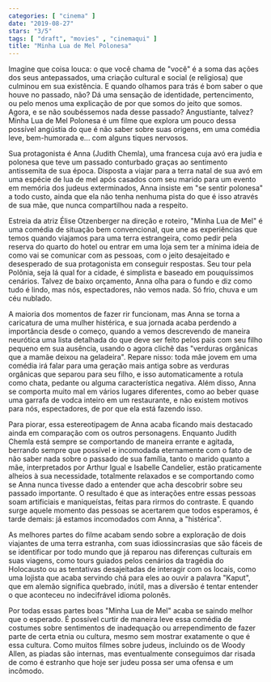 ```yaml
---
categories: [ "cinema" ]
date: "2019-08-27"
stars: "3/5"
tags: [ "draft", "movies" , "cinemaqui" ]
title: "Minha Lua de Mel Polonesa"
---
```

Imagine que coisa louca: o que você chama de "você" é a soma das
ações dos seus antepassados, uma criação cultural e social (e
religiosa) que culminou em sua existência. E quando olhamos para trás é
bom saber o que houve no passado, não? Dá uma sensação de identidade,
pertencimento, ou pelo menos uma explicação de por que somos do jeito
que somos. Agora, e se não soubéssemos nada desse passado? Angustiante,
talvez? Minha Lua de Mel Polonesa é um filme que explora um pouco
dessa possível angústia do que é não saber sobre suas origens,
em uma comédia leve, bem-humorada e... com alguns tiques nervosos.

Sua protagonista é Anna (Judith Chemla), uma francesa cuja avó era
judia e polonesa que teve um passado conturbado graças ao sentimento
antissemita de sua época. Disposta a viajar para a terra natal de sua
avó em uma espécie de lua de mel após casados com seu marido para um
evento em memória dos judeus exterminados, Anna insiste em "se sentir
polonesa" a todo custo, ainda que ela não tenha nenhuma pista do que
é isso através de sua mãe, que nunca compartilhou nada a respeito.

Estreia da atriz Élise Otzenberger na direção e roteiro, "Minha Lua
de Mel" é uma comédia de situação bem convencional, que une as
experiências que temos quando viajamos para uma terra estrangeira,
como pedir pela reserva do quarto do hotel ou entrar em uma loja sem
ter a mínima ideia de como vai se comunicar com as pessoas, com o jeito
desajeitado e desesperado de sua protagonista em conseguir respostas. Seu
tour pela Polônia, seja lá qual for a cidade, é simplista e baseado
em pouquíssimos cenários. Talvez de baixo orçamento, Anna olha para
o fundo e diz como tudo é lindo, mas nós, espectadores, não vemos
nada. Só frio, chuva e um céu nublado.

A maioria dos momentos de fazer rir funcionam, mas Anna se torna a
caricatura de uma mulher histérica, e sua jornada acaba perdendo a
importância desde o começo, quando a vemos descrevendo de maneira
neurótica uma lista detalhada do que deve ser feito pelos pais com seu
filho pequeno em sua ausência, usando o agora clichê das "verduras
orgânicas que a mamãe deixou na geladeira". Repare nisso: toda mãe
jovem em uma comédia irá falar para uma geração mais antiga sobre as
verduras orgânicas que separou para seu filho, e isso automaticamente
a rotula como chata, pedante ou alguma característica negativa. Além
disso, Anna se comporta muito mal em vários lugares diferentes, como ao
beber quase uma garrafa de vodca inteiro em um restaurante, e não existem
motivos para nós, espectadores, de por que ela está fazendo isso.

Para piorar, essa estereotipagem de Anna acaba ficando mais destacado
ainda em comparação com os outros personagens. Enquanto Judith Chemla
está sempre se comportando de maneira errante e agitada, berrando
sempre que possível e incomodada eternamente com o fato de não saber
nada sobre o passado de sua família, tanto o marido quanto a mãe,
interpretados por Arthur Igual e Isabelle Candelier, estão praticamente
alheios à sua necessidade, totalmente relaxados e se comportando como se
Anna nunca tivesse dado a entender que acha descobrir sobre seu passado
importante. O resultado é que as interações entre essas pessoas soam
artificiais e maniqueístas, feitas para rirmos do contraste. E quando
surge aquele momento das pessoas se acertarem que todos esperamos,
é tarde demais: já estamos incomodados com Anna, a "histérica".

As melhores partes do filme acabam sendo sobre a exploração de dois
viajantes de uma terra estranha, com suas idiossincrasias que são
fáceis de se identificar por todo mundo que já reparou nas diferenças
culturais em suas viagens, como tours guiados pelos cenários da tragédia
do Holocausto ou as tentativas desajeitadas de interagir com os locais,
como uma lojista que acaba servindo chá para eles ao ouvir a palavra
"Kaput", que em alemão significa quebrado, inútil, mas a diversão é
tentar entender o que aconteceu no indecifrável idioma polonês.

Por todas essas partes boas "Minha Lua de Mel" acaba se saindo melhor que
o esperado. É possível curtir de maneira leve essa comédia de costumes
sobre sentimentos de inadequação ou arrependimento de fazer parte
de certa etnia ou cultura, mesmo sem mostrar exatamente o que é essa
cultura. Como muitos filmes sobre judeus, incluindo os de Woody Allen,
as piadas são internas, mas eventualmente conseguimos dar risada de
como é estranho que hoje ser judeu possa ser uma ofensa e um incômodo.
